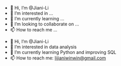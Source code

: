 - 👋 Hi, I’m @Jiani-Li
- 👀 I’m interested in ...
- 🌱 I’m currently learning ...
- 💞️ I’m looking to collaborate on ...
- 📫 How to reach me ...

<!---
Jiani-Li/Jiani-Li is a ✨ special ✨ repository because its `README.md` (this file) appears on your GitHub profile.
You can click the Preview link to take a look at your changes.
--->
- 👋 Hi, I’m @Jiani-Li
- 👀 I’m interested in data analysis
- 🌱 I’m currently learning Python and improving SQL
- 📫 How to reach me: lijianiwinwin@gmail.com
